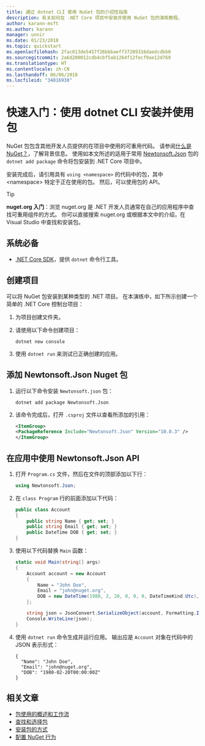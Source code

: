 ```yaml
---
title: 通过 dotnet CLI 使用 NuGet 包的介绍性指南
description: 有关如何在 .NET Core 项目中安装并使用 NuGet 包的演练教程。
author: karann-msft
ms.author: karann
manager: unnir
ms.date: 01/23/2018
ms.topic: quickstart
ms.openlocfilehash: 2fac013de5457f26bbbaeff37209316daedcdbb0
ms.sourcegitcommit: 2a6d200012cdb4cbf5ab1264f12fecf9ae12d769
ms.translationtype: HT
ms.contentlocale: zh-CN
ms.lasthandoff: 06/06/2018
ms.locfileid: "34816938"
---
```

# <a name="quickstart-install-and-use-a-package-using-the-dotnet-cli"></a>快速入门：使用 dotnet CLI 安装并使用包

NuGet 包包含其他开发人员提供的在项目中使用的可重用代码。 请参阅[什么是 NuGet？](../What-is-NuGet.md)，了解背景信息。 使用如本文所述的适用于常用 [Newtonsoft.Json](https://www.nuget.org/packages/Newtonsoft.Json/) 包的 `dotnet add package` 命令将包安装到 .NET Core 项目中。

安装完成后，请引用具有 `using <namespace>` 的代码中的包，其中 \<namespace\> 特定于正在使用的包。 然后，可以使用包的 API。

> [!Tip]
> **nuget.org 入门**：浏览 nuget.org 是 .NET 开发人员通常在自己的应用程序中查找可重用组件的方式。 你可以直接搜索 nuget.org 或根据本文中的介绍，在 Visual Studio 中查找和安装包。

## <a name="prerequisites"></a>系统必备

- [.NET Core SDK](https://www.microsoft.com/net/download/)，提供 `dotnet` 命令行工具。

## <a name="create-a-project"></a>创建项目

可以将 NuGet 包安装到某种类型的 .NET 项目。 在本演练中，如下所示创建一个简单的 .NET Core 控制台项目：

1. 为项目创建文件夹。

1. 请使用以下命令创建项目：

    ```cli
    dotnet new console
    ```

1. 使用 `dotnet run` 来测试已正确创建的应用。

## <a name="add-the-newtonsoftjson-nuget-package"></a>添加 Newtonsoft.Json Nuget 包

1. 运行以下命令安装 `Newtonsoft.json` 包：

    ```cli
    dotnet add package Newtonsoft.Json
    ```

2. 该命令完成后，打开 `.csproj` 文件以查看所添加的引用：

    ```xml
   <ItemGroup>
    <PackageReference Include="Newtonsoft.Json" Version="10.0.3" />
   </ItemGroup>
    ```

## <a name="use-the-newtonsoftjson-api-in-the-app"></a>在应用中使用 Newtonsoft.Json API

1. 打开 `Program.cs` 文件，然后在文件的顶部添加以下行：

    ```cs
    using Newtonsoft.Json;
    ```

1. 在 `class Program` 行的前面添加以下代码：

    ```cs
    public class Account
    {
        public string Name { get; set; }
        public string Email { get; set; }
        public DateTime DOB { get; set; }
    }
    ```

1. 使用以下代码替换 `Main` 函数：

    ```cs
    static void Main(string[] args)
    {
        Account account = new Account
        {
            Name = "John Doe",
            Email = "john@nuget.org",
            DOB = new DateTime(1980, 2, 20, 0, 0, 0, DateTimeKind.Utc),
        };

        string json = JsonConvert.SerializeObject(account, Formatting.Indented);
        Console.WriteLine(json);
    }
    ```

1. 使用 `dotnet run` 命令生成并运行应用。 输出应是 `Account` 对象在代码中的 JSON 表示形式：

    ```output
    {
      "Name": "John Doe",
      "Email": "john@nuget.org",
      "DOB": "1980-02-20T00:00:00Z"
    }
    ```

## <a name="related-articles"></a>相关文章

- [包使用的概述和工作流](../consume-packages/overview-and-workflow.md)
- [查找和选择包](../consume-packages/finding-and-choosing-packages.md)
- [安装包的方式](../consume-packages/ways-to-install-a-package.md)
- [配置 NuGet 行为](../consume-packages/configuring-nuget-behavior.md)
